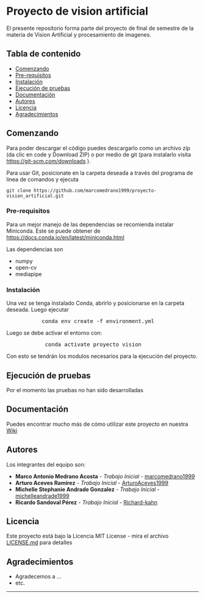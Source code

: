 # Proyecto de vision artificial

El presente repositorio forma parte del proyecto de final de semestre de la materia de Vision Artificial y procesamiento de imagenes.


## Tabla de contenido

- [Comenzando](#comenzando)
- [Pre-requisitos](#pre-requisitos)
- [Instalación](#instalación)
- [Ejecución de pruebas](#ejecución-de-pruebas)
- [Documentación](#documentación)
- [Autores](#autores)
- [Licencia](#licencia)
- [Agradecimientos](#agradecimientos)

## Comenzando

Para poder descargar el código puedes descargarlo como un archivo zip (da clic en code y Download ZIP) o por medio de git (para instalarlo visita https://git-scm.com/downloads ). 

Para usar Git, posicionate en la carpeta deseada a través del programa de linea de comandos y ejecuta 

`git clone https://github.com/marcomedrano1999/proyecto-vision_artificial.git`


### Pre-requisitos

Para un mejor manejo de las dependencias se recomienda instalar Miniconda. Este se puede obtener de https://docs.conda.io/en/latest/miniconda.html 

Las dependencias son

- numpy
- open-cv
- mediapipe


### Instalación

Una vez se tenga instalado Conda, abrirlo y posicionarse en la carpeta deseada. Luego ejecutar 

<pre>
           conda env create -f environment.yml
</pre>

Luego se debe activar el entorno con: 

<pre>
            conda activate proyecto_vision
</pre>

Con esto se tendrán los modulos necesarios para la ejecución del proyecto. 

## Ejecución de pruebas

Por el momento las pruebas no han sido desarrolladas

## Documentación

Puedes encontrar mucho más de cómo utilizar este proyecto en nuestra [Wiki](https://github.com/marcomedrano1999/proyecto-vision_artificial/wiki)

## Autores

Los integrantes del equipo son: 

* **Marco Antonio Medrano Acosta** - *Trabajo Inicial* - [marcomedrano1999](https://github.com/marcomedrano1999)
* **Arturo Aceves Ramírez** - *Trabajo Inicial* - [ArturoAceves1999](https://github.com/ArturoAceves1999)
* **Michelle Stephanie Andrade Gonzalez** - *Trabajo Inicial* - [michelleandrade1999](https://github.com/MichelleAndrade1999)
* **Ricardo Sandoval Pérez** - *Trabajo Inicial* - [Richard-kahn](https://github.com/Richard-kahn) 

## Licencia

Este proyecto está bajo la Licencia MIT License - mira el archivo [LICENSE.md](LICENSE.md) para detalles

## Agradecimientos

* Agradecemos a ...
* etc.

---